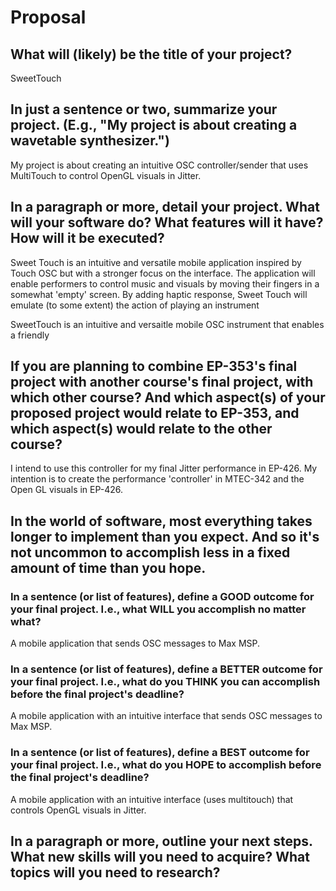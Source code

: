 # Proposal

## What will (likely) be the title of your project?

SweetTouch

## In just a sentence or two, summarize your project. (E.g., "My project is about creating a wavetable synthesizer.")

My project is about creating an intuitive OSC controller/sender that uses MultiTouch to control OpenGL visuals in Jitter. 

## In a paragraph or more, detail your project. What will your software do? What features will it have? How will it be executed?

Sweet Touch is an intuitive and versatile mobile application inspired by Touch OSC but with a stronger focus on the interface. The application will enable performers to control music and visuals by moving their fingers in a somewhat 'empty' screen. By adding haptic response, Sweet Touch will emulate (to some extent) the action of playing an instrument



SweetTouch is an intuitive and versaitle mobile OSC instrument that enables a friendly 


## If you are planning to combine EP-353's final project with another course's final project, with which other course? And which aspect(s) of your proposed project would relate to EP-353, and which aspect(s) would relate to the other course?

I intend to use this controller for my final Jitter performance in EP-426. My intention is to create the performance 'controller' in MTEC-342 and the Open GL visuals in EP-426. 

## In the world of software, most everything takes longer to implement than you expect. And so it's not uncommon to accomplish less in a fixed amount of time than you hope.

### In a sentence (or list of features), define a GOOD outcome for your final project. I.e., what WILL you accomplish no matter what?

A mobile application that sends OSC messages to Max MSP.

### In a sentence (or list of features), define a BETTER outcome for your final project. I.e., what do you THINK you can accomplish before the final project's deadline?

A mobile application with an intuitive interface that sends OSC messages to Max MSP.

### In a sentence (or list of features), define a BEST outcome for your final project. I.e., what do you HOPE to accomplish before the final project's deadline?

A mobile application with an intuitive interface (uses multitouch) that controls OpenGL visuals in Jitter. 

## In a paragraph or more, outline your next steps. What new skills will you need to acquire? What topics will you need to research?


